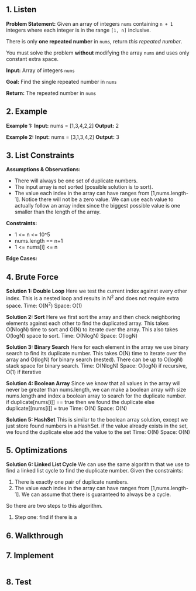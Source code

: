 ## 1. Listen

**Problem Statement:**
Given an array of integers `nums` containing `n + 1` integers where each integer is in the range `[1, n]` inclusive.

There is only **one repeated number** in `nums`, return _this repeated number_.

You must solve the problem **without** modifying the array `nums` and uses only constant extra space.

**Input:**
Array of integers `nums`

**Goal:**
Find the single repeated number in `nums` 

**Return:**
The repeated number in `nums`
## 2. Example

**Example 1:**
**Input:** nums = [1,3,4,2,2]
**Output:** 2

**Example 2:**
**Input:** nums = [3,1,3,4,2]
**Output:** 3

## 3. List Constraints

**Assumptions & Observations:**
- There will always be one set of duplicate numbers.
- The input array is not sorted (possible solution is to sort).
- The value each index in the array can have ranges from [1,nums.length-1]. Notice there will not be a zero value. We can use each value to actually follow an array index since the biggest possible value is one smaller than the length of the array.

**Constraints:**
- 1 <= n <= 10^5
- nums.length == n+1
- 1 <= nums[i] <= n

**Edge Cases:**

## 4. Brute Force

**Solution 1: Double Loop**
Here we test the current index against every other index.
This is a nested loop and results in N<sup>2</sup> and does not require extra space.
Time: O(N<sup>2</sup>)
Space: O(1)

**Solution 2: Sort**
Here we first sort the array and then check neighboring elements against each other to find the duplicated array. 
This takes O(NlogN) time to sort and O(N) to iterate over the array. This also takes O(logN) space to sort.
Time: O(NlogN)
Space: O(logN)

**Solution 3: Binary Search**
Here for each element in the array we use binary search to find its duplicate number. 
This takes O(N) time to iterate over the array and O(logN) for binary search (nested). There can be up to O(logN) stack space for binary search.
Time: O(NlogN)
Space: O(logN) if recursive, O(1) if iterative

**Solution 4: Boolean Array**
Since we know that all values in the array will never be greater than nums.length, we can make a boolean array with size nums.length and index a boolean array to search for the duplicate number.
if duplicate[nums[i]] == true then we found the duplicate
else duplicate[[nums[i]] = true
Time: O(N)
Space: O(N)

**Solution 5: HashSet**
This is similar to the boolean array solution, except we just store found numbers in a HashSet. 
if the value already exists in the set, we found the duplicate
else add the value to the set
Time: O(N)
Space: O(N)
## 5. Optimizations

**Solution 6: Linked List Cycle**
We can use the same algorithm that we use to find a linked list cycle to find the duplicate number. 
Given the constraints:
1. There is exactly one pair of duplicate numbers.
2. The value each index in the array can have ranges from [1,nums.length-1]. 
We can assume that there is guaranteed to always be a cycle.

So there are two steps to this algorithm.
1. Step one: find if there is a

## 6. Walkthrough


## 7. Implement

```Java

```
## 8. Test
